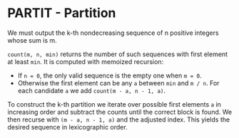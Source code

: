 # PARTIT - Partition

We must output the k-th nondecreasing sequence of n positive integers whose sum is m.

`count(m, n, min)` returns the number of such sequences with first element at least
`min`.  It is computed with memoized recursion:

* If `n = 0`, the only valid sequence is the empty one when `m = 0`.
* Otherwise the first element can be any `a` between `min` and `m / n`.
  For each candidate `a` we add `count(m - a, n - 1, a)`.

To construct the k-th partition we iterate over possible first elements `a` in
increasing order and subtract the counts until the correct block is found.  We then
recurse with `(m - a, n - 1, a)` and the adjusted index.  This yields the desired
sequence in lexicographic order.
